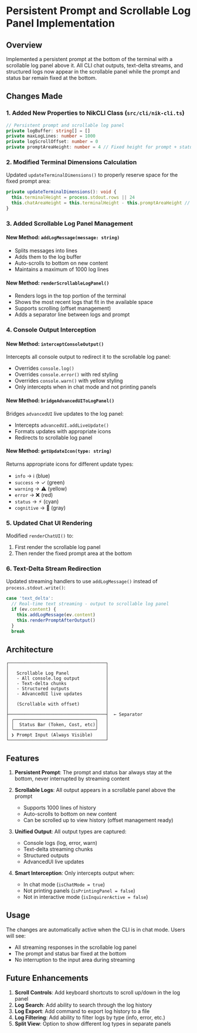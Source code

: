 # Persistent Prompt and Scrollable Log Panel Implementation

## Overview
Implemented a persistent prompt at the bottom of the terminal with a scrollable log panel above it. All CLI chat outputs, text-delta streams, and structured logs now appear in the scrollable panel while the prompt and status bar remain fixed at the bottom.

## Changes Made

### 1. Added New Properties to NikCLI Class (`src/cli/nik-cli.ts`)

```typescript
// Persistent prompt and scrollable log panel
private logBuffer: string[] = []
private maxLogLines: number = 1000
private logScrollOffset: number = 0
private promptAreaHeight: number = 4 // Fixed height for prompt + status bar
```

### 2. Modified Terminal Dimensions Calculation

Updated `updateTerminalDimensions()` to properly reserve space for the fixed prompt area:

```typescript
private updateTerminalDimensions(): void {
  this.terminalHeight = process.stdout.rows || 24
  this.chatAreaHeight = this.terminalHeight - this.promptAreaHeight // Reserve space for fixed prompt area
}
```

### 3. Added Scrollable Log Panel Management

#### New Method: `addLogMessage(message: string)`
- Splits messages into lines
- Adds them to the log buffer
- Auto-scrolls to bottom on new content
- Maintains a maximum of 1000 log lines

#### New Method: `renderScrollableLogPanel()`
- Renders logs in the top portion of the terminal
- Shows the most recent logs that fit in the available space
- Supports scrolling (offset management)
- Adds a separator line between logs and prompt

### 4. Console Output Interception

#### New Method: `interceptConsoleOutput()`
Intercepts all console output to redirect it to the scrollable log panel:
- Overrides `console.log()`
- Overrides `console.error()` with red styling
- Overrides `console.warn()` with yellow styling
- Only intercepts when in chat mode and not printing panels

#### New Method: `bridgeAdvancedUIToLogPanel()`
Bridges `advancedUI` live updates to the log panel:
- Intercepts `advancedUI.addLiveUpdate()`
- Formats updates with appropriate icons
- Redirects to scrollable log panel

#### New Method: `getUpdateIcon(type: string)`
Returns appropriate icons for different update types:
- `info` → ℹ (blue)
- `success` → ✓ (green)  
- `warning` → ⚠ (yellow)
- `error` → ❌ (red)
- `status` → ⚡︎ (cyan)
- `cognitive` → 🧠 (gray)

### 5. Updated Chat UI Rendering

Modified `renderChatUI()` to:
1. First render the scrollable log panel
2. Then render the fixed prompt area at the bottom

### 6. Text-Delta Stream Redirection

Updated streaming handlers to use `addLogMessage()` instead of `process.stdout.write()`:

```typescript
case 'text_delta':
  // Real-time text streaming - output to scrollable log panel
  if (ev.content) {
    this.addLogMessage(ev.content)
    this.renderPromptAfterOutput()
  }
  break
```

## Architecture

```
┌─────────────────────────────────────┐
│                                     │
│   Scrollable Log Panel              │
│   - All console.log output          │
│   - Text-delta chunks               │
│   - Structured outputs              │
│   - AdvancedUI live updates         │
│                                     │
│   (Scrollable with offset)          │
│                                     │
├─────────────────────────────────────┤  ← Separator
│ ╭───────────────────────────────╮   │
│ │  Status Bar (Token, Cost, etc)│   │
│ ╰───────────────────────────────╯   │
│ ❯ Prompt Input (Always Visible)     │
└─────────────────────────────────────┘
```

## Features

1. **Persistent Prompt**: The prompt and status bar always stay at the bottom, never interrupted by streaming content

2. **Scrollable Logs**: All output appears in a scrollable panel above the prompt
   - Supports 1000 lines of history
   - Auto-scrolls to bottom on new content
   - Can be scrolled up to view history (offset management ready)

3. **Unified Output**: All output types are captured:
   - Console logs (log, error, warn)
   - Text-delta streaming chunks
   - Structured outputs
   - AdvancedUI live updates

4. **Smart Interception**: Only intercepts output when:
   - In chat mode (`isChatMode = true`)
   - Not printing panels (`isPrintingPanel = false`)
   - Not in interactive mode (`isInquirerActive = false`)

## Usage

The changes are automatically active when the CLI is in chat mode. Users will see:
- All streaming responses in the scrollable log panel
- The prompt and status bar fixed at the bottom
- No interruption to the input area during streaming

## Future Enhancements

1. **Scroll Controls**: Add keyboard shortcuts to scroll up/down in the log panel
2. **Log Search**: Add ability to search through the log history
3. **Log Export**: Add command to export log history to a file
4. **Log Filtering**: Add ability to filter logs by type (info, error, etc.)
5. **Split View**: Option to show different log types in separate panels

